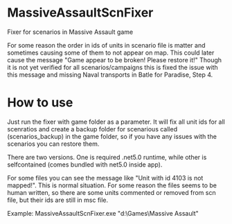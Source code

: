 # MassiveAssaultScnFixer
Fixer for scenarios in Massive Assault game

For some reason the order in ids of units in scenario file is matter and sometimes causing some of them to not appear on map. This could later cause the message "Game appear to be broken! Please restore it!"
Though it is not yet verified for all scenarios/campaigns this is fixed the issue with this message and missing Naval transports in Batle for Paradise, Step 4.

# How to use
Just run the fixer with game folder as a parameter. It will fix all unit ids for all scenratios and create a backup folder for scenarious called (scenarios_backup) in the game folder, so if you have any issues with the scenarios you can restore them.

There are two versions. One is required .net5.0 runtime, while other is selfcontained (comes bundled with net5.0 inside app).

For some files you can see the message like "Unit with id 4103 is not mapped!". This is normal situation. For some reason the files seems to be human written, so there are some units commented or removed from scn file, but their ids are still in msc file.

Example: MassiveAssaultScnFixer.exe "d:\Games\Massive Assault"

